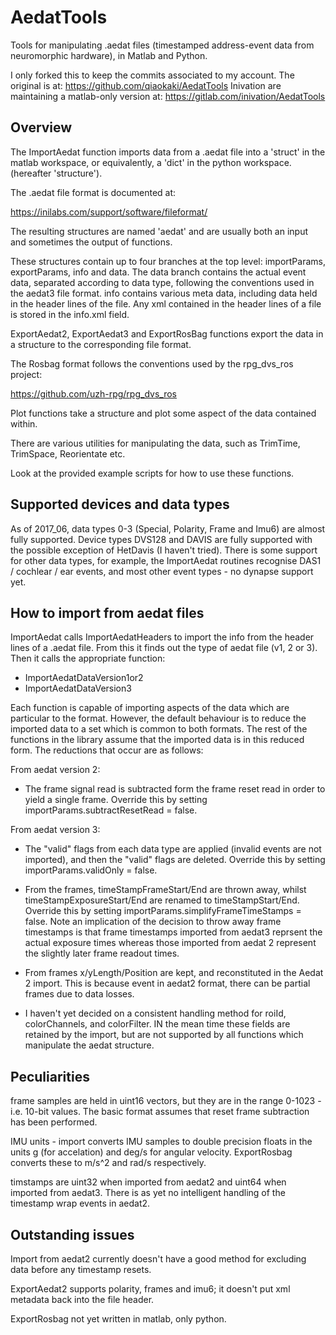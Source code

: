 # AedatTools
Tools for manipulating .aedat files (timestamped address-event data from neuromorphic hardware), in Matlab and Python.

I only forked this to keep the commits associated to my account. The original is at: https://github.com/qiaokaki/AedatTools Inivation are maintaining a matlab-only version at: https://gitlab.com/inivation/AedatTools

## Overview

The ImportAedat function imports data from a .aedat file into a 'struct' in the matlab workspace, or equivalently, a 'dict' in the python workspace. (hereafter 'structure').

The .aedat file format is documented at:

https://inilabs.com/support/software/fileformat/

The resulting structures are named 'aedat' and are usually both an input and sometimes the output of functions.

These structures contain up to four branches at the top level: importParams, exportParams, info and data. The data branch contains the actual event data, separated according to data type, following the conventions used in the aedat3 file format. info contains various meta data, including data held in the header lines of the file. Any xml contained in the header lines of a file is stored in the info.xml field.

ExportAedat2, ExportAedat3 and ExportRosBag functions export the data in a structure to the corresponding file format.

The Rosbag format follows the conventions used by the rpg_dvs_ros project:

https://github.com/uzh-rpg/rpg_dvs_ros

Plot functions take a structure and plot some aspect of the data contained within.

There are various utilities for manipulating the data, such as TrimTime, TrimSpace, Reorientate etc.

Look at the provided example scripts for how to use these functions.

## Supported devices and data types

As of 2017_06, data types 0-3 (Special, Polarity, Frame and Imu6) are almost fully supported. Device types DVS128 and DAVIS are fully supported with the possible exception of  HetDavis (I haven't tried). There is some support for other data types, for example, the ImportAedat routines recognise DAS1 / cochlear / ear events, and most other event types - no dynapse support yet.

## How to import from aedat files

ImportAedat calls ImportAedatHeaders to import the info from the header lines of a .aedat file. From this it finds out the type of aedat file (v1, 2 or 3). Then it calls the appropriate function:

- ImportAedatDataVersion1or2
- ImportAedatDataVersion3

Each function is capable of importing aspects of the data which are particular to the format. However, the default behaviour is to reduce the imported data to a set which is common to both formats. The rest of the functions in the library assume that the imported data is in this reduced form. The reductions that occur are as follows:

From aedat version 2:

- The frame signal read is subtracted form the frame reset read in order to yield a single frame. Override this by setting importParams.subtractResetRead = false.

From aedat version 3:

- The "valid" flags from each data type are applied (invalid events are not imported), and then the "valid" flags are deleted. Override this by setting importParams.validOnly = false.

- From the frames, timeStampFrameStart/End are thrown away, whilst timeStampExposureStart/End are renamed to timeStampStart/End. Override this by setting importParams.simplifyFrameTimeStamps = false. Note an implication of the decision to throw away frame timestamps is that frame timestamps imported from aedat3 reprsent the actual exposure times whereas those imported from aedat 2 represent the slightly later frame readout times.

- From frames x/yLength/Position are kept, and reconstituted in the Aedat 2 import. This is because event in aedat2 format, there can be partial frames due to data losses.

- I haven't yet decided on a consistent handling method for roiId, colorChannels, and colorFilter. IN the mean time these fields are retained by the import, but are not supported by all functions which manipulate the aedat structure.

 ## Peculiarities

frame samples are held in uint16 vectors, but they are in the range 0-1023 - i.e. 10-bit values. The basic format assumes that reset frame subtraction has been performed.

IMU units - import converts IMU samples to double precision floats in the units g (for accelation) and deg/s for angular velocity. ExportRosbag converts these to m/s^2 and rad/s respectively.

timstamps are uint32 when imported from aedat2 and uint64 when imported from aedat3. There is as yet no intelligent handling of the timestamp wrap events in aedat2.

## Outstanding issues

Import from aedat2 currently doesn't have a good method for excluding data before any timestamp resets.

ExportAedat2 supports polarity, frames and imu6; it doesn't put xml metadata back into the file header.

ExportRosbag not yet written in matlab, only python.
